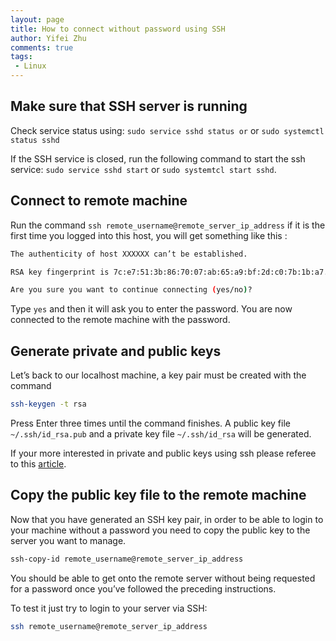 ```yaml
---
layout: page
title: How to connect without password using SSH
author: Yifei Zhu
comments: true
tags:
 - Linux
---
```


## Make sure that SSH server is running
Check service status using: `sudo service sshd status or` or `sudo systemctl status sshd`

If the SSH service is closed, run the following command to start the ssh service: `sudo service sshd start` or `sudo systemtcl start sshd`.

## Connect to remote machine

Run the command `ssh remote_username@remote_server_ip_address` if it is the first time you logged into this host, you will get something like this :

```Bash
The authenticity of host XXXXXX can’t be established.

RSA key fingerprint is 7c:e7:51:3b:86:70:07:ab:65:a9:bf:2d:c0:7b:1b:a7.

Are you sure you want to continue connecting (yes/no)?
```
Type `yes` and then it will ask you to enter the password.
You are now connected to the remote machine with the password.

## Generate private and public keys

Let’s back to our localhost machine, a key pair must be created with the command
```Bash
ssh-keygen -t rsa
```
Press Enter three times until the command finishes.
A public key file `~/.ssh/id_rsa.pub` and a private key file `~/.ssh/id_rsa` will be generated.

If your more interested in private and public keys using ssh please referee to this [article](https://www.ssh.com/academy/ssh-keys#:~:text=An%20SSH%20key%20is%20an,system%20administrators%20and%20power%20users.).

## Copy the public key file to the remote machine
Now that you have generated an SSH key pair, in order to be able to login to your machine without a password you need to copy the public key to the server you want to manage.
```Bash
ssh-copy-id remote_username@remote_server_ip_address
```
You should be able to get onto the remote server without being requested for a password once you’ve followed the preceding instructions.

To test it just try to login to your server via SSH:
```Bash
ssh remote_username@remote_server_ip_address
```